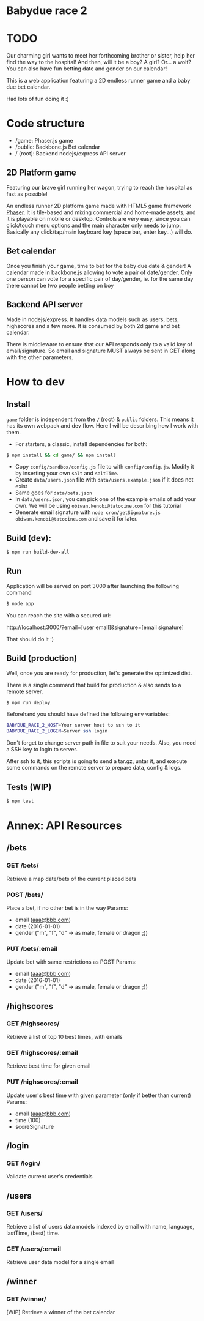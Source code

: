 # Babydue race 2

# TODO
Our charming girl wants to meet her forthcoming brother or sister, help her find the way to the hospital!
And then, will it be a boy? A girl? Or... a wolf? You can also have fun betting date and gender on our calendar!
 
This is a web application featuring a 2D endless runner game and a baby due bet calendar. 

Had lots of fun doing it :)

# Code structure
* /game: Phaser.js game
* /public: Backbone.js Bet calendar
* / (root): Backend nodejs/express API server

## 2D Platform game
Featuring our brave girl running her wagon, trying to reach the hospital as fast as possible!

An endless runner 2D platform game made with HTML5 game framework [Phaser](https://phaser.io/). 
It is tile-based and mixing commercial and home-made assets, and it is playable on mobile or desktop.
Controls are very easy, since you can click/touch menu options and the main character only needs to 
jump. Basically any click/tap/main keyboard key (space bar, enter key...) will do.

## Bet calendar
Once you finish your game, time to bet for the baby due date & gender!
A calendar made in backbone.js allowing to vote a pair of date/gender.
Only one person can vote for a specific pair of day/gender, 
ie. for the same day there cannot be two people betting on boy 


## Backend API server
Made in nodejs/express. It handles data models such as users, bets, highscores and a few more. It is consumed
by both 2d game and bet calendar.

There is middleware to ensure that our API responds only to a valid key of email/signature.
So email and signature MUST always be sent in GET along with the other parameters.


# How to dev

## Install
```game``` folder is independent from the ```/``` (root) & ```public``` folders.
This means it has its own webpack and dev flow. Here I will be describing how I work with them.  

* For starters, a classic, install dependencies for both:

```bash
$ npm install && cd game/ && npm install
```

* Copy ```config/sandbox/config.js``` file to  with ```config/config.js```. Modify it by inserting your own `salt` and `saltTime`. 
* Create ```data/users.json``` file with ```data/users.example.json``` if it does not exist
* Same goes for ```data/bets.json```
* In ```data/users.json```, you can pick one of the example emails of add your own.
We will be using ```obiwan.kenobi@tatooine.com``` for this tutorial
* Generate email signature with ```node cron/getSignature.js obiwan.kenobi@tatooine.com``` and save it for later.


## Build (dev):
```bash
$ npm run build-dev-all
```

## Run
Application will be served on port 3000 after launching the following command 
```bash
$ node app
```

You can reach the site with a secured url:

http://localhost:3000/?email=[user email]&signature=[email signature] 

That should do it :)


## Build (production)
Well, once you are ready for production, let's generate the optimized dist.

There is a single command that build for production & also sends to a remote server.
```bash
$ npm run deploy
```

Beforehand you should have defined the following env variables:
```bash
BABYDUE_RACE_2_HOST=Your server host to ssh to it
BABYDUE_RACE_2_LOGIN=Server ssh login
```
Don't forget to change server path in file to suit your needs.
Also, you need a SSH key to login to server.

After ssh to it, this scripts is going to send a tar.gz, untar it,
and execute some commands on the remote server to prepare data, config & logs.

## Tests (WIP)
```bash
$ npm test
```



# Annex: API Resources

## /bets
### GET /bets/
Retrieve a map date/bets of the current placed bets

### POST /bets/
Place a bet, if no other bet is in the way
Params:
- email (aaa@bbb.com)
- date (2016-01-01)
- gender ("m", "f", "d" -> as male, female or dragon ;))

### PUT /bets/:email
Update bet with same restrictions as POST
Params:
- email (aaa@bbb.com)
- date (2016-01-01)
- gender ("m", "f", "d" -> as male, female or dragon ;))

## /highscores
### GET /highscores/
Retrieve a list of top 10 best times, with emails

### GET /highscores/:email
Retrieve best time for given email

### PUT /highscores/:email
Update user's best time with given parameter (only if better than current)
Params:
- email (aaa@bbb.com)
- time (100)
- scoreSignature


## /login
### GET /login/
Validate current user's credentials


## /users
### GET /users/
Retrieve a list of users data models indexed by email 
with name, language, lastTime, (best) time.

### GET /users/:email
Retrieve user data model for a single email

## /winner
### GET /winner/
[WIP] Retrieve a winner of the bet calendar

